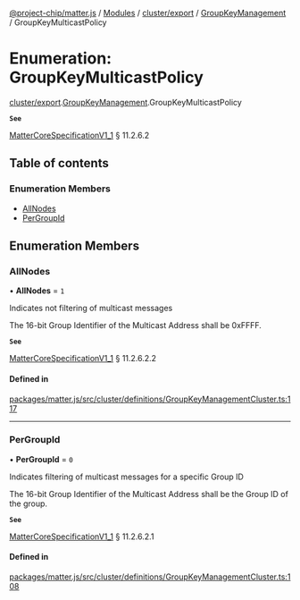 [@project-chip/matter.js](../README.md) / [Modules](../modules.md) / [cluster/export](../modules/cluster_export.md) / [GroupKeyManagement](../modules/cluster_export.GroupKeyManagement.md) / GroupKeyMulticastPolicy

# Enumeration: GroupKeyMulticastPolicy

[cluster/export](../modules/cluster_export.md).[GroupKeyManagement](../modules/cluster_export.GroupKeyManagement.md).GroupKeyMulticastPolicy

**`See`**

[MatterCoreSpecificationV1_1](../interfaces/spec_export.MatterCoreSpecificationV1_1.md) § 11.2.6.2

## Table of contents

### Enumeration Members

- [AllNodes](cluster_export.GroupKeyManagement.GroupKeyMulticastPolicy.md#allnodes)
- [PerGroupId](cluster_export.GroupKeyManagement.GroupKeyMulticastPolicy.md#pergroupid)

## Enumeration Members

### AllNodes

• **AllNodes** = ``1``

Indicates not filtering of multicast messages

The 16-bit Group Identifier of the Multicast Address shall be 0xFFFF.

**`See`**

[MatterCoreSpecificationV1_1](../interfaces/spec_export.MatterCoreSpecificationV1_1.md) § 11.2.6.2.2

#### Defined in

[packages/matter.js/src/cluster/definitions/GroupKeyManagementCluster.ts:117](https://github.com/project-chip/matter.js/blob/be83914/packages/matter.js/src/cluster/definitions/GroupKeyManagementCluster.ts#L117)

___

### PerGroupId

• **PerGroupId** = ``0``

Indicates filtering of multicast messages for a specific Group ID

The 16-bit Group Identifier of the Multicast Address shall be the Group ID of the group.

**`See`**

[MatterCoreSpecificationV1_1](../interfaces/spec_export.MatterCoreSpecificationV1_1.md) § 11.2.6.2.1

#### Defined in

[packages/matter.js/src/cluster/definitions/GroupKeyManagementCluster.ts:108](https://github.com/project-chip/matter.js/blob/be83914/packages/matter.js/src/cluster/definitions/GroupKeyManagementCluster.ts#L108)
